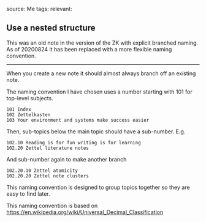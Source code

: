 source: Me
tags: 
relevant:

## Use a nested structure
This was an old note in the version of the ZK with explicit branched naming. As of 20200824 it has been replaced with a more flexible naming convention.

---

When you create a new note it should almost always branch off an existing note.

The naming convention I have chosen uses a number starting with 101 for top-level subjects.

```
101 Index
102 Zettelkasten
103 Your environment and systems make success easier
```

Then, sub-topics below the main topic should have a sub-number. E.g.

```
102.10 Reading is for fun writing is for learning
102.20 Zettel literature notes
```

And sub-number again to make another branch

```
102.20.10 Zettel atomicity
102.20.20 Zettel note clusters
```

This naming convention is designed to group topics together so they are easy to find later.

This naming convention is based on https://en.wikipedia.org/wiki/Universal_Decimal_Classification
